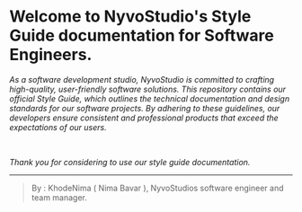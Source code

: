 # **Welcome to NyvoStudio's Style Guide documentation for Software Engineers.**

*As a software development studio, NyvoStudio is committed to crafting high-quality, user-friendly software solutions. This repository contains our official Style Guide, which outlines the technical documentation and design standards for our software projects. By adhering to these guidelines, our developers ensure consistent and professional products that exceed the expectations of our users.*

<br>

*Thank you for considering to use our style guide documentation.*

---

> By : KhodeNima ( Nima Bavar ), NyvoStudios software engineer and team manager.
